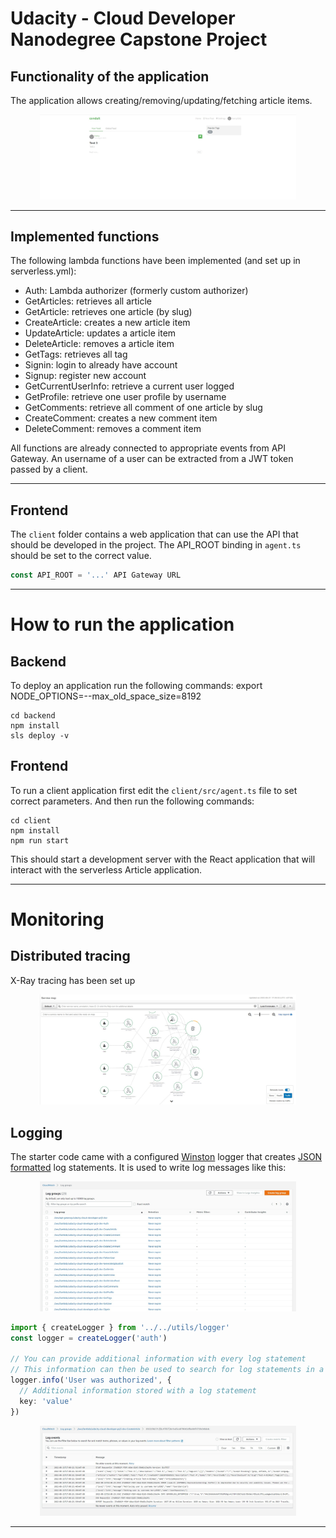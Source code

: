 # Udacity - Cloud Developer Nanodegree Capstone Project

## Functionality of the application

The application allows creating/removing/updating/fetching article items.

<div align="center">
  <img src="./screenshots/application.jpg" alt="App" style="zoom:40%;" />
</div>

***

## Implemented functions

The following lambda functions have been implemented (and set up in serverless.yml):
- Auth: Lambda authorizer (formerly custom authorizer)
- GetArticles: retrieves all article
- GetArticle: retrieves one article (by slug)
- CreateArticle: creates a new article item
- UpdateArticle: updates a article item
- DeleteArticle: removes a article item
- GetTags: retrieves all tag
- Signin: login to already have account
- Signup: register new account
- GetCurrentUserInfo: retrieve a current user logged
- GetProfile: retrieve one user profile by username
- GetComments: retrieve all comment of one article by slug
- CreateComment: creates a new comment item
- DeleteComment: removes a comment item

All functions are already connected to appropriate events from API Gateway.
An username of a user can be extracted from a JWT token passed by a client.

***
## Frontend

The `client` folder contains a web application that can use the API that should be developed in the project. The API_ROOT binding in `agent.ts` should be set to the correct value.

```ts
const API_ROOT = '...' API Gateway URL
```

***

# How to run the application

## Backend

To deploy an application run the following commands:
export NODE_OPTIONS=--max_old_space_size=8192

```
cd backend
npm install
sls deploy -v
```

## Frontend

To run a client application first edit the `client/src/agent.ts` file to set correct parameters. And then run the following commands:

```
cd client
npm install
npm run start
```

This should start a development server with the React application that will interact with the serverless Article application.

***

# Monitoring
## Distributed tracing

X-Ray tracing has been set up

<div align="center">
  <img src="./screenshots/X-RAY2.jpg" alt="1. X-Ray of the app" style="zoom:40%;" />
</div>

## Logging

The starter code came with a configured [Winston](https://github.com/winstonjs/winston) logger that creates [JSON formatted](https://stackify.com/what-is-structured-logging-and-why-developers-need-it/) log statements. It is used to write log messages like this:

<div align="center">
  <img src="./screenshots/CloudWatch2.jpg" alt="CloudWatch logs" style="zoom:40%;" />
</div>

```ts
import { createLogger } from '../../utils/logger'
const logger = createLogger('auth')

// You can provide additional information with every log statement
// This information can then be used to search for log statements in a log storage system
logger.info('User was authorized', {
  // Additional information stored with a log statement
  key: 'value'
})
```

<div align="center">
  <img src="./screenshots/log_example(CreateArticle).jpg" alt="CreateArticle log" style="zoom:40%;" />
</div>

***
